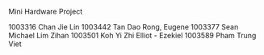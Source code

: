 Mini Hardware Project

1003316 Chan Jie Lin
1003442 Tan Dao Rong, Eugene
1003377 Sean Michael Lim Zihan
1003501 Koh Yi Zhi Elliot - Ezekiel
1003589	Pham Trung Viet